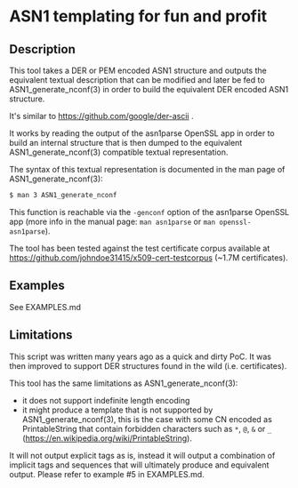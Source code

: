 # ASN1 templating for fun and profit

## Description

This tool takes a DER or PEM encoded ASN1 structure and outputs the equivalent
textual description that can be modified and later be fed to
ASN1_generate_nconf(3) in order to build the equivalent DER encoded ASN1
structure.

It's similar to https://github.com/google/der-ascii .

It works by reading the output of the asn1parse OpenSSL app in order to build
an internal structure that is then dumped to the equivalent
ASN1_generate_nconf(3) compatible textual representation.

The syntax of this textual representation is documented in the man page of
ASN1_generate_nconf(3):

```bash
$ man 3 ASN1_generate_nconf
```

This function is reachable via the ```-genconf``` option of the asn1parse
OpenSSL app (more info in the manual page: ```man asn1parse``` or ```man
openssl-asn1parse```).

The tool has been tested against the test certificate corpus available at
https://github.com/johndoe31415/x509-cert-testcorpus (~1.7M certificates).


## Examples

See EXAMPLES.md


## Limitations

This script was written many years ago as a quick and dirty PoC. It was then
improved to support DER structures found in the wild (i.e. certificates).

This tool has the same limitations as ASN1_generate_nconf(3):
 - it does not support indefinite length encoding
 - it might produce a template that is not supported by ASN1_generate_nconf(3),
   this is the case with some CN encoded as PrintableString that contain
   forbidden characters such as ```*```, ```@```, ```&``` or ```_```
   (https://en.wikipedia.org/wiki/PrintableString).

It will not output explicit tags as is, instead it will output a combination of
implicit tags and sequences that will ultimately produce and equivalent output.
Please refer to example #5 in EXAMPLES.md.

